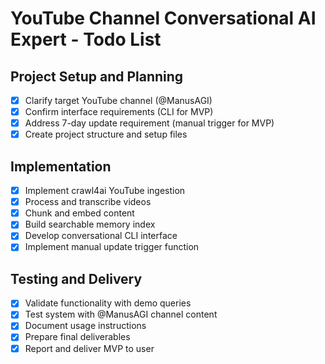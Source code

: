 # YouTube Channel Conversational AI Expert - Todo List

## Project Setup and Planning
- [x] Clarify target YouTube channel (@ManusAGI)
- [x] Confirm interface requirements (CLI for MVP)
- [x] Address 7-day update requirement (manual trigger for MVP)
- [x] Create project structure and setup files

## Implementation
- [x] Implement crawl4ai YouTube ingestion
- [x] Process and transcribe videos
- [x] Chunk and embed content
- [x] Build searchable memory index
- [x] Develop conversational CLI interface
- [x] Implement manual update trigger function

## Testing and Delivery
- [x] Validate functionality with demo queries
- [x] Test system with @ManusAGI channel content
- [x] Document usage instructions
- [x] Prepare final deliverables
- [x] Report and deliver MVP to user
